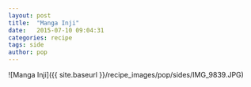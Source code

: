 ```yaml
---
layout: post
title:  "Manga Inji"
date:   2015-07-10 09:04:31
categories: recipe
tags: side
author: pop
---
```


![Manga Inji]({{ site.baseurl }}/recipe_images/pop/sides/IMG_9839.JPG)
